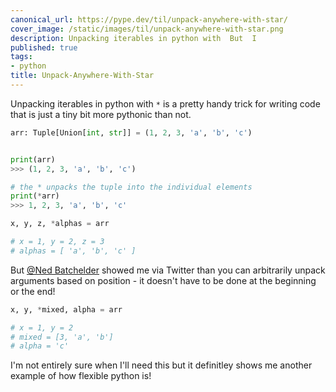 ```yaml
---
canonical_url: https://pype.dev/til/unpack-anywhere-with-star/
cover_image: /static/images/til/unpack-anywhere-with-star.png
description: Unpacking iterables in python with  But  I
published: true
tags:
- python
title: Unpack-Anywhere-With-Star
---
```


Unpacking iterables in python with `*` is a pretty handy trick for writing code that is just a tiny bit more pythonic than not.

```python
arr: Tuple[Union[int, str]] = (1, 2, 3, 'a', 'b', 'c')


print(arr)
>>> (1, 2, 3, 'a', 'b', 'c')

# the * unpacks the tuple into the individual elements
print(*arr)
>>> 1, 2, 3, 'a', 'b', 'c'

x, y, z, *alphas = arr

# x = 1, y = 2, z = 3
# alphas = [ 'a', 'b', 'c' ]

```

But [@Ned Batchelder](https://twitter.com/nedbat) showed me via Twitter than you can arbitrarily unpack arguments based on position - it doesn't have to be done at the beginning or the end!

```python
x, y, *mixed, alpha = arr

# x = 1, y = 2
# mixed = [3, 'a', 'b']
# alpha = 'c'
```

I'm not entirely sure when I'll need this but it definitley shows me another example of how flexible python is!